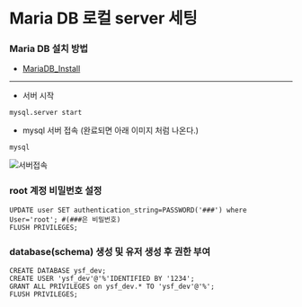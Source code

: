 # Maria DB 로컬 server 세팅

### Maria DB 설치 방법 
 - [MariaDB_Install](MariaDB_Install.md)
 
----
 - 서버 시작
```shell script
mysql.server start
```
 - mysql 서버 접속 (완료되면 아래 이미지 처럼 나온다.)
```shell script
mysql
```
![서버접속](imgysql_server_start.png)

### root 계정 비밀번호 설정 

```mysql
UPDATE user SET authentication_string=PASSWORD('###') where User='root'; #(###은 비밀번호)
FLUSH PRIVILEGES;
```

### database(schema) 생성 및 유저 생성 후 권한 부여
```mysql
CREATE DATABASE ysf_dev;
CREATE USER 'ysf_dev'@'%'IDENTIFIED BY '1234';
GRANT ALL PRIVILEGES on ysf_dev.* TO 'ysf_dev'@'%';
FLUSH PRIVILEGES;
```